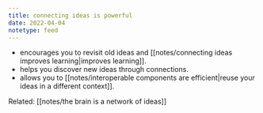 ```yaml
---
title: connecting ideas is powerful
date: 2022-04-04
notetype: feed
---
```

- encourages you to revisit old ideas and [[notes/connecting ideas improves learning|improves learning]].
- helps you discover new ideas through connections.
- allows you to [[notes/interoperable components are efficient|reuse your ideas in a different context]].

Related:
[[notes/the brain is a network of ideas]]